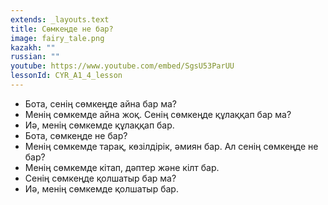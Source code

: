 ```yaml
---
extends: _layouts.text
title: Cөмкеңде не бар?
image: fairy_tale.png
kazakh: ""
russian: ""
youtube: https://www.youtube.com/embed/SgsU53ParUU
lessonId: CYR_A1_4_lesson
---
```

- Бота, сенің сөмкеңде айна бар ма?
- Менің сөмкемде айна жоқ. Сенің сөмкеңде құлаққап бар ма?
- Иә, менің сөмкемде құлаққап бар.
- Бота, сөмкеңде не бар? 
- Менің сөмкемде тарақ, көзілдірік, әмиян бар. Ал сенің сөмкеңде не бар?
- Менің сөмкемде кітап, дәптер және кілт бар. 
- Сенің сөмкеңде қолшатыр бар ма?
- Иә, менің сөмкемде қолшатыр бар. 
